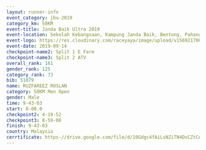 ```yaml
---
layout: runner-info 
event_category: jbu-2019 
category_km: 50KM 
event-title: Janda Baik Ultra 2019  
event-location: Sekolah Kebangsaan, Kampung Janda Baik, Bentong, Pahang, Malaysia 
event-logo: https://res.cloudinary.com/raceyaya/image/upload/v1569217009/logo/janda-baik_vch1pc.jpg 
event-date: 2019-09-14 
checkpoint-name2: Split 1 E Farm 
checkpoint-name3: Split 2 ATV 
overall_rank: 161
gender_rank: 125
category_rank: 73
bib: 51079
name: RUZFAREEZ ROSLAN
category: 50KM Men Open
gender: Male
time: 9-43-03
start: 0-00.0
checkpoint2: 4-19-52
checkpoint3: 8-59-06
finish: 9-43-03
country: Malaysia
cerrtificate: https-//drive.google.com/file/d/10Gdgc4fAiLsNZiTN4DvCZtCApTgq5-wn/view?usp=sharing
---
```

